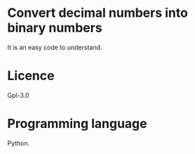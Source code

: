 # Convert decimal numbers into binary numbers
It is an easy code to understand.

# Licence
Gpl-3.0

# Programming language
Python.
